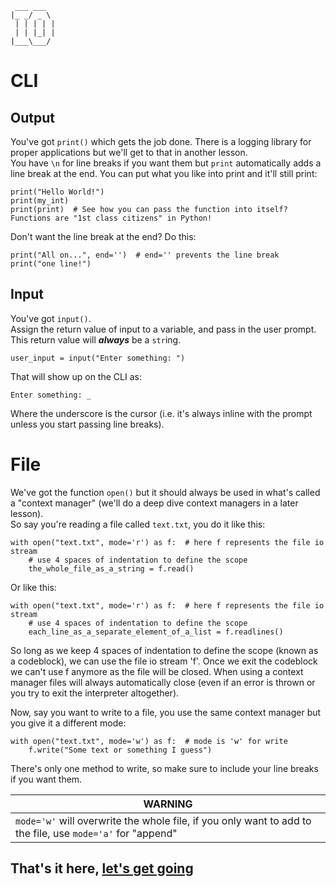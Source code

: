 ```
 ___ ___  
|_ _/ _ \ 
 | | | | |
 | | |_| |
|___\___/ 
```
# CLI
## Output
You've got `print()` which gets the job done. There is a logging library for proper applications but we'll get to that in another lesson.  
You have `\n` for line breaks if you want them but `print` automatically adds a line break at the end.
You can put what you like into print and it'll still print:  
```
print("Hello World!")
print(my_int)
print(print)  # See how you can pass the function into itself? Functions are "1st class citizens" in Python!
```
Don't want the line break at the end?
Do this:
```
print("All on...", end='')  # end='' prevents the line break
print("one line!")
```
## Input
You've got `input()`.  
Assign the return value of input to a variable, and pass in the user prompt. This return value will **_always_** be a `str`ing.  
```
user_input = input("Enter something: ")
```
That will show up on the CLI as:
```
Enter something: _
```
Where the underscore is the cursor (i.e. it's always inline with the prompt unless you start passing line breaks).

# File
We've got the function `open()` but it should always be used in what's called a "context manager" (we'll do a deep dive context managers in a later lesson).  
So say you're reading a file called `text.txt`, you do it like this:
```
with open("text.txt", mode='r') as f:  # here f represents the file io stream
    # use 4 spaces of indentation to define the scope
    the_whole_file_as_a_string = f.read()
```
Or like this:

```
with open("text.txt", mode='r') as f:  # here f represents the file io stream
    # use 4 spaces of indentation to define the scope
    each_line_as_a_separate_element_of_a_list = f.readlines()
```
So long as we keep 4 spaces of indentation to define the scope (known as a codeblock), we can use the file io stream 'f'. Once we exit the codeblock we can't use f anymore as the file will be closed. When using a context manager files will always automatically close (even if an error is thrown or you try to exit the interpreter altogether).


Now, say you want to write to a file, you use the same context manager but you give it a different mode:
```
with open("text.txt", mode='w') as f:  # mode is 'w' for write
    f.write("Some text or something I guess")
```
There's only one method to write, so make sure to include your line breaks if you want them.

| **WARNING** |
|-------------|
| `mode='w'` will overwrite the whole file, if you only want to add to the file, use `mode='a'` for "append" |

## That's it here, [let's get going](./05_operations.md)